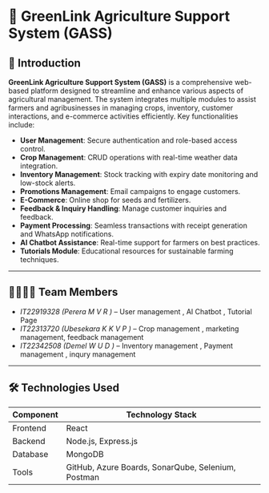 # 🌱 GreenLink Agriculture Support System (GASS)

## 📖 Introduction

**GreenLink Agriculture Support System (GASS)** is a comprehensive web-based platform designed to streamline and enhance various aspects of agricultural management. The system integrates multiple modules to assist farmers and agribusinesses in managing crops, inventory, customer interactions, and e-commerce activities efficiently. Key functionalities include:

- **User Management**: Secure authentication and role-based access control.
- **Crop Management**: CRUD operations with real-time weather data integration.
- **Inventory Management**: Stock tracking with expiry date monitoring and low-stock alerts.
- **Promotions Management**: Email campaigns to engage customers.
- **E-Commerce**: Online shop for seeds and fertilizers.
- **Feedback & Inquiry Handling**: Manage customer inquiries and feedback.
- **Payment Processing**: Seamless transactions with receipt generation and WhatsApp notifications.
- **AI Chatbot Assistance**: Real-time support for farmers on best practices.
- **Tutorials Module**: Educational resources for sustainable farming techniques.

---

## 👨‍👩‍👧‍👦 Team Members

- *IT22919328 (Perera M V R )* –  User management , AI Chatbot , Tutorial Page
- *IT22313720 (Ubesekara K K V P )* – Crop management , marketing management, feedback management 
- *IT22342508 (Demel W U D )* – Inventory management , Payment management , inqury management
   


---

## 🛠️ Technologies Used

| Component   | Technology Stack                          |
|-------------|-------------------------------------------|
| Frontend    | React            |
| Backend     | Node.js, Express.js                       |
| Database    | MongoDB                                   |
| Tools       | GitHub, Azure Boards, SonarQube, Selenium, Postman |



